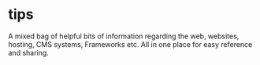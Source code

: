 # tips
A mixed bag of helpful bits of information regarding the web, websites, hosting, CMS systems, Frameworks etc. All in one place for easy reference and sharing.
